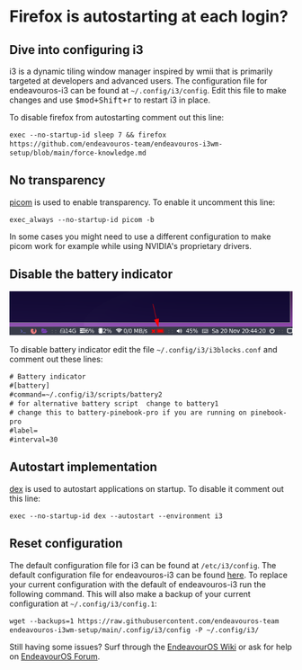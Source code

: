 # Firefox is autostarting at each login?

## Dive into configuring i3

i3 is a dynamic tiling window manager inspired by wmii that is primarily targeted at developers and advanced users. The configuration file for endeavouros-i3 can be found at `~/.config/i3/config`. Edit this file to make changes and use <kbd>$mod+Shift+r</kbd> to restart i3 in place.
 
To disable firefox from autostarting comment out this line:

```
exec --no-startup-id sleep 7 && firefox https://github.com/endeavouros-team/endeavouros-i3wm-setup/blob/main/force-knowledge.md
```

## No transparency

[picom](https://wiki.archlinux.org/title/Picom) is used to enable transparency. To enable it uncomment this line:

```
exec_always --no-startup-id picom -b
```

In some cases you might need to use a different configuration to make picom work for example while using NVIDIA's proprietary drivers.

## Disable the battery indicator

![alt text](https://raw.githubusercontent.com/endeavouros-team/screenshots/master/battery-red-i3.png "no-battery?")

To disable battery indicator edit the file `~/.config/i3/i3blocks.conf` and comment out these lines:

```
# Battery indicator
#[battery]
#command=~/.config/i3/scripts/battery2
# for alternative battery script  change to battery1
# change this to battery-pinebook-pro if you are running on pinebook-pro
#label=
#interval=30
```

## Autostart implementation

[dex](https://man.archlinux.org/man/community/dex/dex.1.en) is used to autostart applications on startup. To disable it comment out this line:

```
exec --no-startup-id dex --autostart --environment i3
```

## Reset configuration

The default configuration file for i3 can be found at `/etc/i3/config`. The default configuration file for endeavouros-i3 can be found [here](https://raw.githubusercontent.com/endeavouros-team/endeavouros-i3wm-setup/main/.config/i3/config). To replace your current configuration with the default of endeavouros-i3 run the following command. This will also make a backup of your current configuration at `~/.config/i3/config.1`:

```
wget --backups=1 https://raw.githubusercontent.com/endeavouros-team endeavouros-i3wm-setup/main/.config/i3/config -P ~/.config/i3/
```

Still having some issues? Surf through the [EndeavourOS Wiki](https://discovery.endeavouros.com/window-tiling-managers/i3-wm/2021/03/) or ask for help on [EndeavourOS Forum](https://forum.endeavouros.com/).
